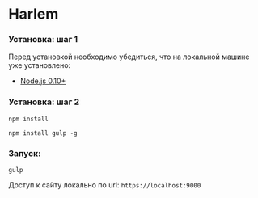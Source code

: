 # Harlem

### Установка: шаг 1

Перед установкой необходимо убедиться, что на локальной машине уже установлено:

* [Node.js 0.10+](http://nodejs.org)


### Установка: шаг 2

`npm install`

`npm install gulp -g`


### Запуск:

`gulp`

Доступ к сайту локально по url: `https://localhost:9000`